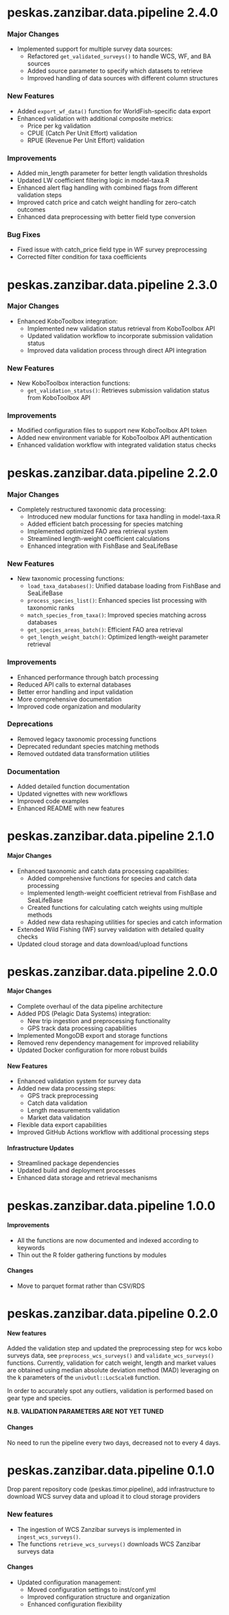 # peskas.zanzibar.data.pipeline 2.4.0

### Major Changes
- Implemented support for multiple survey data sources:
  - Refactored `get_validated_surveys()` to handle WCS, WF, and BA sources
  - Added source parameter to specify which datasets to retrieve
  - Improved handling of data sources with different column structures

### New Features
- Added `export_wf_data()` function for WorldFish-specific data export
- Enhanced validation with additional composite metrics:
  - Price per kg validation
  - CPUE (Catch Per Unit Effort) validation
  - RPUE (Revenue Per Unit Effort) validation

### Improvements
- Added min_length parameter for better length validation thresholds
- Updated LW coefficient filtering logic in model-taxa.R
- Enhanced alert flag handling with combined flags from different validation steps
- Improved catch price and catch weight handling for zero-catch outcomes
- Enhanced data preprocessing with better field type conversion

### Bug Fixes
- Fixed issue with catch_price field type in WF survey preprocessing
- Corrected filter condition for taxa coefficients

# peskas.zanzibar.data.pipeline 2.3.0

### Major Changes
- Enhanced KoboToolbox integration:
  - Implemented new validation status retrieval from KoboToolbox API
  - Updated validation workflow to incorporate submission validation status
  - Improved data validation process through direct API integration

### New Features
- New KoboToolbox interaction functions:
  - `get_validation_status()`: Retrieves submission validation status from KoboToolbox API
  
### Improvements
- Modified configuration files to support new KoboToolbox API token
- Added new environment variable for KoboToolbox API authentication
- Enhanced validation workflow with integrated validation status checks

# peskas.zanzibar.data.pipeline 2.2.0

### Major Changes
- Completely restructured taxonomic data processing:
  - Introduced new modular functions for taxa handling in model-taxa.R
  - Added efficient batch processing for species matching
  - Implemented optimized FAO area retrieval system
  - Streamlined length-weight coefficient calculations
  - Enhanced integration with FishBase and SeaLifeBase

### New Features
- New taxonomic processing functions:
  - `load_taxa_databases()`: Unified database loading from FishBase and SeaLifeBase
  - `process_species_list()`: Enhanced species list processing with taxonomic ranks
  - `match_species_from_taxa()`: Improved species matching across databases
  - `get_species_areas_batch()`: Efficient FAO area retrieval
  - `get_length_weight_batch()`: Optimized length-weight parameter retrieval

### Improvements
- Enhanced performance through batch processing
- Reduced API calls to external databases
- Better error handling and input validation
- More comprehensive documentation
- Improved code organization and modularity

### Deprecations
- Removed legacy taxonomic processing functions
- Deprecated redundant species matching methods
- Removed outdated data transformation utilities

### Documentation
- Added detailed function documentation
- Updated vignettes with new workflows
- Improved code examples
- Enhanced README with new features

# peskas.zanzibar.data.pipeline 2.1.0

#### Major Changes
- Enhanced taxonomic and catch data processing capabilities:
  - Added comprehensive functions for species and catch data processing
  - Implemented length-weight coefficient retrieval from FishBase and SeaLifeBase
  - Created functions for calculating catch weights using multiple methods
  - Added new data reshaping utilities for species and catch information
- Extended Wild Fishing (WF) survey validation with detailed quality checks
- Updated cloud storage and data download/upload functions

# peskas.zanzibar.data.pipeline 2.0.0

#### Major Changes
- Complete overhaul of the data pipeline architecture
- Added PDS (Pelagic Data Systems) integration:
  - New trip ingestion and preprocessing functionality
  - GPS track data processing capabilities
- Implemented MongoDB export and storage functions
- Removed renv dependency management for improved reliability
- Updated Docker configuration for more robust builds


#### New Features
- Enhanced validation system for survey data
- Added new data processing steps:
  - GPS track preprocessing
  - Catch data validation
  - Length measurements validation
  - Market data validation
- Flexible data export capabilities
- Improved GitHub Actions workflow with additional processing steps

#### Infrastructure Updates
- Streamlined package dependencies
- Updated build and deployment processes
- Enhanced data storage and retrieval mechanisms

# peskas.zanzibar.data.pipeline 1.0.0

#### Improvements
- All the functions are now documented and indexed according to keywords
- Thin out the R folder gathering functions by modules

#### Changes
- Move to parquet format rather than CSV/RDS


# peskas.zanzibar.data.pipeline 0.2.0

#### New features

Added the validation step and updated the preprocessing step for wcs kobo surveys data, see `preprocess_wcs_surveys()` and `validate_wcs_surveys()` functions. Currently, validation for catch weight, length and market values are obtained using median absolute deviation method (MAD) leveraging on the k parameters of the `univOutl::LocScaleB` function.

In order to accurately spot any outliers, validation is performed based on gear type and species.

**N.B. VALIDATION PARAMETERS ARE NOT YET TUNED**

#### Changes

No need to run the pipeline every two days, decreased not to every 4 days.

# peskas.zanzibar.data.pipeline 0.1.0

Drop parent repository code (peskas.timor.pipeline), add infrastructure to download WCS survey data and upload it to cloud storage providers

### New features

- The ingestion of WCS Zanzibar surveys is implemented in `ingest_wcs_surveys()`. 
- The functions `retrieve_wcs_surveys()` downloads  WCS Zanzibar surveys data 

#### Changes
- Updated configuration management:
  - Moved configuration settings to inst/conf.yml
  - Improved configuration structure and organization
  - Enhanced configuration flexibility



